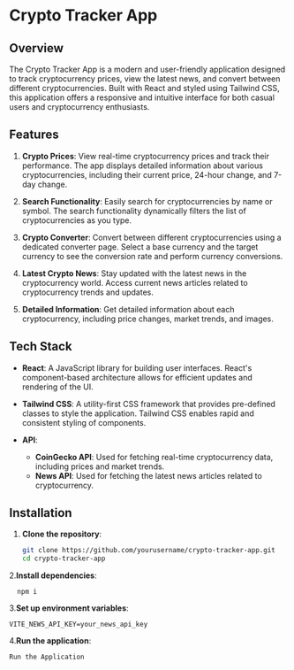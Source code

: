 # Crypto Tracker App

## Overview

The Crypto Tracker App is a modern and user-friendly application designed to track cryptocurrency prices, view the latest news, and convert between different cryptocurrencies. Built with React and styled using Tailwind CSS, this application offers a responsive and intuitive interface for both casual users and cryptocurrency enthusiasts.

## Features

1. **Crypto Prices**: View real-time cryptocurrency prices and track their performance. The app displays detailed information about various cryptocurrencies, including their current price, 24-hour change, and 7-day change.

2. **Search Functionality**: Easily search for cryptocurrencies by name or symbol. The search functionality dynamically filters the list of cryptocurrencies as you type.

3. **Crypto Converter**: Convert between different cryptocurrencies using a dedicated converter page. Select a base currency and the target currency to see the conversion rate and perform currency conversions.

4. **Latest Crypto News**: Stay updated with the latest news in the cryptocurrency world. Access current news articles related to cryptocurrency trends and updates.

5. **Detailed Information**: Get detailed information about each cryptocurrency, including price changes, market trends, and images.

## Tech Stack

- **React**: A JavaScript library for building user interfaces. React's component-based architecture allows for efficient updates and rendering of the UI.

- **Tailwind CSS**: A utility-first CSS framework that provides pre-defined classes to style the application. Tailwind CSS enables rapid and consistent styling of components.

- **API**:
  - **CoinGecko API**: Used for fetching real-time cryptocurrency data, including prices and market trends.
  - **News API**: Used for fetching the latest news articles related to cryptocurrency.

## Installation

1. **Clone the repository**:

   ```bash
   git clone https://github.com/yourusername/crypto-tracker-app.git
   cd crypto-tracker-app
  2.**Install dependencies**:
    
      npm i
  3.**Set up environment variables**:

    VITE_NEWS_API_KEY=your_news_api_key
  4.**Run the application**:

    Run the Application


      
